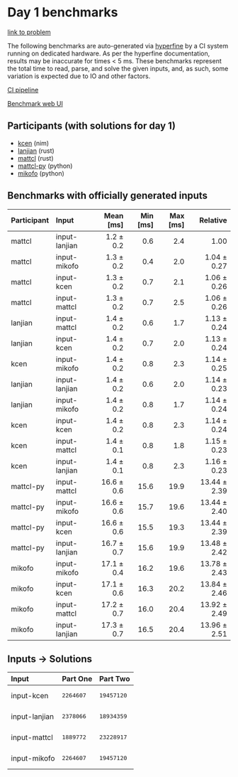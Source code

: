 # Day 1 benchmarks

[link to problem](https://adventofcode.com/2024/day/1)

The following benchmarks are auto-generated via
[hyperfine](https://github.com/sharkdp/hyperfine) by a CI system running on
dedicated hardware. As per the hyperfine documentation, results may be
inaccurate for times < 5 ms. These benchmarks represent the total time to read,
parse, and solve the given inputs, and, as such, some variation is expected due
to IO and other factors.

[CI pipeline](http://ci.papercode.net:8080/teams/main/pipelines/aoc2024)

[Benchmark web UI](https://aoc.ancalagon.black)


## Participants (with solutions for day 1)

- [kcen](https://github.com/kcen/aoc2024) (nim)
- [lanjian](https://github.com/lanjian/aoc-2024) (rust)
- [mattcl](https://github.com/mattcl/aoc2024) (rust)
- [mattcl-py](https://github.com/mattcl/aoc2024-py) (python)
- [mikofo](https://github.com/mikofo/aoc2024) (python)


## Benchmarks with officially generated inputs

| Participant | Input | Mean [ms] | Min [ms] | Max [ms] | Relative |
|:---|:---|---:|---:|---:|---:|
| mattcl | input-lanjian | 1.2 ± 0.2 | 0.6 | 2.4 | 1.00 |
| mattcl | input-mikofo | 1.3 ± 0.2 | 0.4 | 2.0 | 1.04 ± 0.27 |
| mattcl | input-kcen | 1.3 ± 0.2 | 0.7 | 2.1 | 1.06 ± 0.26 |
| mattcl | input-mattcl | 1.3 ± 0.2 | 0.7 | 2.5 | 1.06 ± 0.26 |
| lanjian | input-mattcl | 1.4 ± 0.2 | 0.6 | 1.7 | 1.13 ± 0.24 |
| lanjian | input-kcen | 1.4 ± 0.2 | 0.7 | 2.0 | 1.13 ± 0.24 |
| kcen | input-mikofo | 1.4 ± 0.2 | 0.8 | 2.3 | 1.14 ± 0.25 |
| lanjian | input-lanjian | 1.4 ± 0.2 | 0.6 | 2.0 | 1.14 ± 0.23 |
| lanjian | input-mikofo | 1.4 ± 0.2 | 0.8 | 1.7 | 1.14 ± 0.24 |
| kcen | input-kcen | 1.4 ± 0.2 | 0.8 | 2.3 | 1.14 ± 0.24 |
| kcen | input-mattcl | 1.4 ± 0.1 | 0.8 | 1.8 | 1.15 ± 0.23 |
| kcen | input-lanjian | 1.4 ± 0.1 | 0.8 | 2.3 | 1.16 ± 0.23 |
| mattcl-py | input-mattcl | 16.6 ± 0.6 | 15.6 | 19.9 | 13.44 ± 2.39 |
| mattcl-py | input-mikofo | 16.6 ± 0.6 | 15.7 | 19.6 | 13.44 ± 2.40 |
| mattcl-py | input-kcen | 16.6 ± 0.6 | 15.5 | 19.3 | 13.44 ± 2.39 |
| mattcl-py | input-lanjian | 16.7 ± 0.7 | 15.6 | 19.9 | 13.48 ± 2.42 |
| mikofo | input-mikofo | 17.1 ± 0.4 | 16.2 | 19.6 | 13.78 ± 2.43 |
| mikofo | input-kcen | 17.1 ± 0.6 | 16.3 | 20.2 | 13.84 ± 2.46 |
| mikofo | input-mattcl | 17.2 ± 0.7 | 16.0 | 20.4 | 13.92 ± 2.49 |
| mikofo | input-lanjian | 17.3 ± 0.7 | 16.5 | 20.4 | 13.96 ± 2.51 |


## Inputs -> Solutions

| Input | Part One | Part Two |
|:---|:---|:---|
|input-kcen|<pre>2264607</pre>|<pre>19457120</pre>|
|input-lanjian|<pre>2378066</pre>|<pre>18934359</pre>|
|input-mattcl|<pre>1889772</pre>|<pre>23228917</pre>|
|input-mikofo|<pre>2264607</pre>|<pre>19457120</pre>|